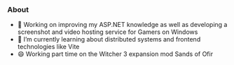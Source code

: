 ### About

- 🔭 Working on improving my ASP.NET knowledge as well as developing a screenshot and video hosting service for Gamers on Windows
- 🌱 I’m currently learning about distributed systems and frontend technologies like Vite
- 😄 Working part time on the Witcher 3 expansion mod Sands of Ofir





<!--
**Jakub1310/Jakub1310** is a ✨ _special_ ✨ repository because its `README.md` (this file) appears on your GitHub profile.

Here are some ideas to get you started:

- 🔭 I’m currently working on ...
- 🌱 I’m currently learning ...
- 👯 I’m looking to collaborate on ...
- 🤔 I’m looking for help with ...
- 💬 Ask me about ...
- 📫 How to reach me: ...
- 😄 Pronouns: ...
- ⚡ Fun fact: ...
-->
